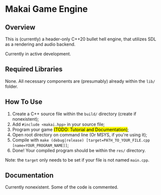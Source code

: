# Makai Game Engine

## Overview

This is (currently) a header-only C++20 bullet hell engine, that utilizes SDL as a rendering and audio backend.

Currently in active development.

## Required Libraries

None. All necessary components are (presumably) already within the ```lib/``` folder.

## How To Use

1) Create a C++ source file within the ```build/``` directory (create if nonexistent);
2) Add ```#include <makai.hpp>``` in your source file;
3) Program your game <mark>(TODO: Tutorial and Documentation)</mark>;
4) Open root directory on command line (Or MSYS, if you're using it);
5) Compile with ```make (debug|release) [target=PATH_TO_YOUR_FILE.cpp [name=YOUR_PROGRAM_NAME]]```;
6) Done! Your compiled program should be within the ```res/``` directory.

Note: the ```target``` only needs to be set if your file is not named ```main.cpp```.

## Documentation

Currently nonexistent. Some of the code is commented.
